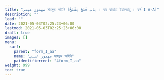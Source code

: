 ```yaml
---
title: "مهموز عيني মাহমুজ আইনি [باب فَتَحَ يَفْتَحُ । বাব ফাতাহা ইয়াফতাহু । ফর্ম I A-A]"
description: ""
lead: ""
date: 2021-05-03T02:25:23+06:00
lastmod: 2021-05-03T02:25:23+06:00
draft: true
images: []
menu: 
  sarf:
    parent: "form_I_aa"
    name: "مهموز عيني মাহমুজ আইনি"
    paidentifierrent: "4form_I_aa"
weight: 999
toc: true
---
```



